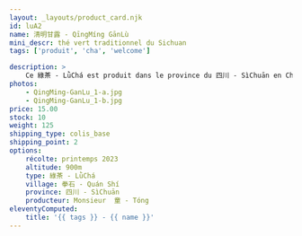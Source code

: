 ```yaml
---
layout: _layouts/product_card.njk
id: luA2
name: 清明甘露 - QīngMíng GānLù
mini_descr: thé vert traditionnel du Sichuan
tags: ['produit', 'cha', 'welcome']

description: >
    Ce 綠茶 - LǜChá est produit dans le province du 四川 - SìChuān en Chine et plus exactement au  village de 拳石 -  QuánShí à 900m d'altitude. Le jardin de thé de M. 童 - Tóng est une forêt de thé, avec de nombreux vieux théiers.<!--more--> Ce thé vert a été cueilli le 5 avril de cette année. C'est pourquoi il a été nommé 清明甘露 - QīngMíng GānLù. QingMing est l'un des vingt-quatre termes solaires et aussi le jour du culte des ancêtres. GanLu signifie:le miellat. M. 童 - Tóng a réalisé ce thé pour commémorer ses ancêtres
photos:
    - QingMing-GanLu_1-a.jpg
    - QingMing-GanLu_1-b.jpg
price: 15.00
stock: 10
weight: 125
shipping_type: colis_base
shipping_point: 2
options:
    récolte: printemps 2023
    altitude: 900m
    type: 綠茶 - LǜChá
    village: 拳石 - Quán Shí
    province: 四川 - SìChuān
    producteur: Monsieur  童 - Tóng
eleventyComputed:
    title: '{{ tags }} - {{ name }}'
---
```

